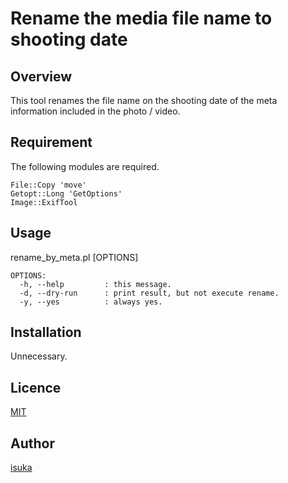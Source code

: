 Rename the media file name to shooting date
====

## Overview

This tool renames the file name on the shooting date of the meta information included in the photo / video.

## Requirement

The following modules are required.

    File::Copy 'move'
    Getopt::Long 'GetOptions'
    Image::ExifTool

## Usage

  rename_by_meta.pl [OPTIONS] <directory> 
 
    OPTIONS: 
      -h, --help         : this message. 
      -d, --dry-run      : print result, but not execute rename. 
      -y, --yes          : always yes. 

## Installation

Unnecessary.

## Licence

[MIT](https://github.com/isuka/C2Flow/blob/master/LICENCE)

## Author

[isuka](https://github.com/isuka)

